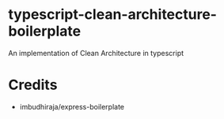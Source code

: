 # typescript-clean-architecture-boilerplate
An implementation of Clean Architecture in typescript

# Credits
- imbudhiraja/express-boilerplate